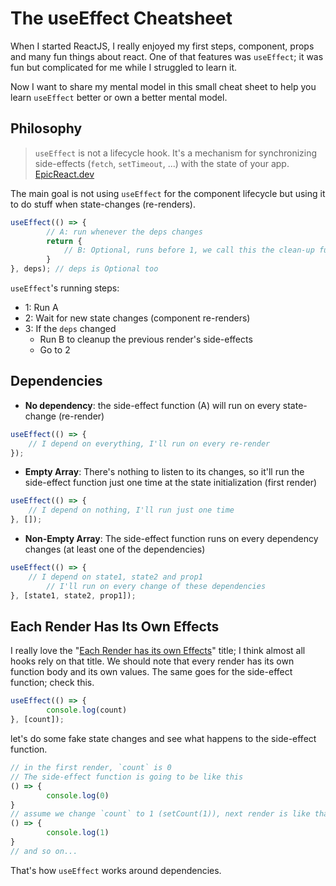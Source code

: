 # The useEffect Cheatsheet

When I started ReactJS, I really enjoyed my first steps, component, props and many fun things about react. One of that features was `useEffect`; it was fun but complicated for me while I struggled to learn it. 

Now I want to share my mental model in this small cheat sheet to help you learn `useEffect` better or own a better mental model. 

## Philosophy

> `useEffect` is not a lifecycle hook. It's a mechanism for synchronizing side-effects (`fetch`, `setTimeout`, ...) with the state of your app. [EpicReact.dev](https://epicreact.dev/myths-about-useeffect)

The main goal is not using `useEffect` for the component lifecycle but using it to do stuff when state-changes (re-renders).

```jsx
useEffect(() => {
		// A: run whenever the deps changes
		return {
			// B: Optional, runs before 1, we call this the clean-up function
		}
}, deps); // deps is Optional too
```

`useEffect`'s running steps:

- 1: Run A
- 2: Wait for new state changes (component re-renders)
- 3: If the `deps` changed
    - Run B to cleanup the previous render's side-effects
    - Go to 2

## Dependencies

- **No dependency**: the side-effect function (A) will run on every state-change (re-render)

```jsx
useEffect(() => {
    // I depend on everything, I'll run on every re-render
}); 
```

- **Empty Array**: There's nothing to listen to its changes, so it'll run the side-effect function just one time at the state initialization (first render)

```jsx
useEffect(() => {
    // I depend on nothing, I'll run just one time
}, []);
```

- **Non-Empty Array**: The side-effect function runs on every dependency changes (at least one of the dependencies)

```jsx
useEffect(() => {
    // I depend on state1, state2 and prop1
		// I'll run on every change of these dependencies
}, [state1, state2, prop1]);
```

## Each Render Has Its Own Effects

I really love the "[Each Render has its own Effects](https://overreacted.io/a-complete-guide-to-useeffect/#each-render-has-its-own-effects)" title; I think almost all hooks rely on that title. We should note that every render has its own function body and its own values. The same goes for the side-effect function; check this.

```jsx
useEffect(() => {
		console.log(count)
}, [count]);
```

let's do some fake state changes and see what happens to the side-effect function.

```jsx
// in the first render, `count` is 0
// The side-effect function is going to be like this
() => {
		console.log(0)
}
// assume we change `count` to 1 (setCount(1)), next render is like that
() => {
		console.log(1)
}
// and so on...
```

That's how `useEffect` works around dependencies.
